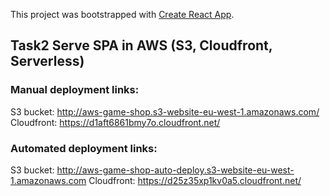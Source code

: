 This project was bootstrapped with [Create React App](https://github.com/facebook/create-react-app).

## Task2 Serve SPA in AWS (S3, Cloudfront, Serverless)

### Manual deployment links:

S3 bucket: http://aws-game-shop.s3-website-eu-west-1.amazonaws.com/
Cloudfront: https://d1aft6861bmy7o.cloudfront.net/

### Automated deployment links:

S3 bucket: http://aws-game-shop-auto-deploy.s3-website-eu-west-1.amazonaws.com
Cloudfront: https://d25z35xp1kv0a5.cloudfront.net/
